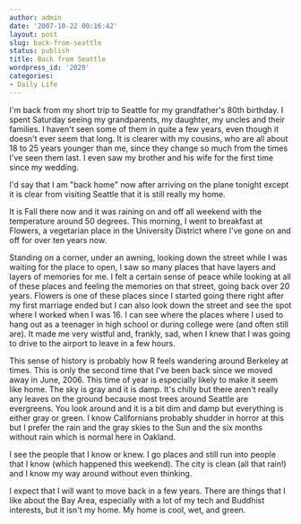 ```yaml
---
author: admin
date: '2007-10-22 00:16:42'
layout: post
slug: back-from-seattle
status: publish
title: Back from Seattle
wordpress_id: '2020'
categories:
- Daily Life
---
```

I'm back from my short trip to Seattle for my grandfather's 80th birthday. I spent Saturday seeing my grandparents, my daughter, my uncles and their families. I haven't seen some of them in quite a few years, even though it doesn't ever seem that long. It is clearer with my cousins, who are all about 18 to 25 years younger than me, since they change so much from the times I've seen them last. I even saw my brother and his wife for the first time since my wedding.

I'd say that I am "back home" now after arriving on the plane tonight except it is clear from visiting Seattle that it is still really my home.

It is Fall there now and it was raining on and off all weekend with the temperature around 50 degrees. This morning, I went to breakfast at Flowers, a vegetarian place in the University District where I've gone on and off for over ten years now.

Standing on a corner, under an awning, looking down the street while I was waiting for the place to open, I saw so many places that have layers and layers of memories for me. I felt a certain sense of peace while looking at all of these places and feeling the memories on that street, going back over 20 years. Flowers is one of these places since I started going there right after my first marriage ended but I can also look down the street and see the spot where I worked when I was 16. I can see where the places where I used to hang out as a teenager in high school or during college were (and often still are). It made me very wistful and, frankly, sad, when I knew that I was going to drive to the airport to leave in a few hours.

This sense of history is probably how R feels wandering around Berkeley at times. This is only the second time that I've been back since we moved away in June, 2006. This time of year is especially likely to make it seem like home. The sky is gray and it is damp. It's chilly but there aren't really any leaves on the ground because most trees around Seattle are evergreens. You look around and it is a bit dim and damp but everything is either gray or green. I know Californians probably shudder in horror at this but I prefer the rain and the gray skies to the Sun and the six months without rain which is normal here in Oakland.

I see the people that I know or knew. I go places and still run into people that I know (which happened this weekend). The city is clean (all that rain!) and I know my way around without even thinking.

I expect that I will want to move back in a few years. There are things that I like about the Bay Area, especially with a lot of my tech and Buddhist interests, but it isn't my home. My home is cool, wet, and green.
